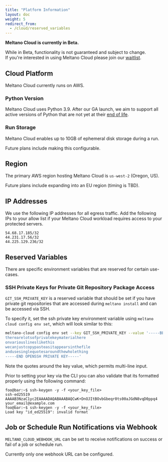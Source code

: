 ```yaml
---
title: "Platform Information"
layout: doc
weight: 5
redirect_from:
  - /cloud/reserved_variables
---
```


<div class="notification is-info">
  <p><strong>Meltano Cloud is currently in Beta.</strong></p>
  <p>While in Beta, functionality is not guaranteed and subject to change. <br> If you're interested in using Meltano Cloud please join our <a href="https://meltano.com/cloud/">waitlist</a>.</p>
</div>

## Cloud Platform

Meltano Cloud currently runs on AWS.

### Python Version

Meltano Cloud uses Python 3.9.
After our GA launch, we aim to support all active versions of Python that are not yet at their [end of life](https://devguide.python.org/versions/).

### Run Storage

Meltano Cloud enables up to 10GB of ephemeral disk storage during a run.

Future plans include making this configurable.

## Region

The primary AWS region hosting Meltano Cloud is `us-west-2` (Oregon, US).

Future plans include expanding into an EU region (timing is TBD).

## IP Addresses

We use the following IP addresses for all egress traffic.
Add the following IPs to your allow list if your Meltano Cloud workload requires access to your protected servers.

```
54.68.17.185/32
44.231.17.56/32
44.225.129.236/32
```

## Reserved Variables

There are specific environment variables that are reserved for certain use-cases.

### SSH Private Keys for Private Git Repository Package Access

`GIT_SSH_PRIVATE_KEY` is a reserved variable that should be set if you have private git repositories that are accessed during `meltano install` and can be accessed via SSH.

To specify it, set the ssh private key environment variable using `meltano cloud config env set`, which will look similar to this:

```sh
meltano-cloud config env set --key GIT_SSH_PRIVATE_KEY --value '-----BEGIN OPENSSH PRIVATE KEY-----
therearelotsofprivatekeymaterialhere
onvariouslineslikethis
wecanjustcopypasteasitappearsinthefile
andusesinglequotesaroundthewholething
-----END OPENSSH PRIVATE KEY-----'
```

Note the quotes around the key value, which permits multi-line input.

Prior to setting your key via the CLI you can also validate that its formatted properly using the following command:

```console
foo@bar:~$ ssh-keygen -y -f <your_key_file>
ssh-ed25519 AAAAB3NzaC1yc2EAAAADAQABAAABAQCwK+DnOJItBOvbGbeqr0ts00aJGdN8vqD0ppq4 your_email@example.com
foo@bar:~$ ssh-keygen -y -f <your_key_file>
Load key "id_ed25519": invalid format
```

## Job or Schedule Run Notifications via Webhook

`MELTANO_CLOUD_WEBHOOK_URL` can be set to receive notifications on success or fail of a job or schedule run.

Currently only one webhook URL can be configured.
